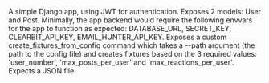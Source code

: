 A simple Django app, using JWT for authentication. Exposes 2 models: User and Post.
Minimally, the app backend would require the following envvars for the app to function as expected: DATABASE_URL, SECRET_KEY, CLEARBIT_API_KEY, EMAIL_HUNTER_API_KEY.
Exposes a custom create_fixtures_from_config command which takes a --path argument (the path to the config file) and creates fixtures based on the 3 required values: 'user_number', 'max_posts_per_user' and 'max_reactions_per_user'. Expects a JSON file.
